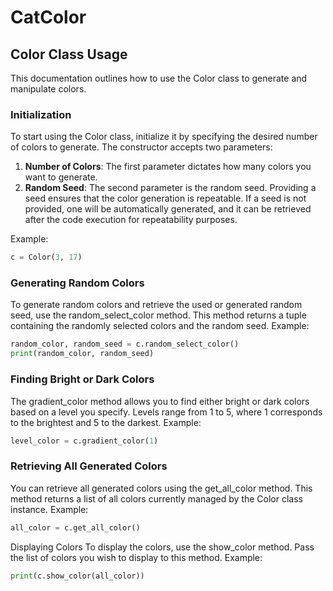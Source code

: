 # CatColor
## Color Class Usage

This documentation outlines how to use the Color class to generate and manipulate colors.

### Initialization

To start using the Color class, initialize it by specifying the desired number of colors to generate. The constructor accepts two parameters:

1. **Number of Colors**: The first parameter dictates how many colors you want to generate.
2. **Random Seed**: The second parameter is the random seed. Providing a seed ensures that the color generation is repeatable. If a seed is not provided, one will be automatically generated, and it can be retrieved after the code execution for repeatability purposes.

Example:
```python
c = Color(3, 17)
```

### Generating Random Colors

To generate random colors and retrieve the used or generated random seed, use the random_select_color method. This method returns a tuple containing the randomly selected colors and the random seed.
Example:
```python
random_color, random_seed = c.random_select_color()
print(random_color, random_seed)
```

### Finding Bright or Dark Colors
The gradient_color method allows you to find either bright or dark colors based on a level you specify. Levels range from 1 to 5, where 1 corresponds to the brightest and 5 to the darkest.
Example:
```python
level_color = c.gradient_color(1)
```

### Retrieving All Generated Colors
You can retrieve all generated colors using the get_all_color method. This method returns a list of all colors currently managed by the Color class instance.
Example:
```python
all_color = c.get_all_color()
```

Displaying Colors
To display the colors, use the show_color method. Pass the list of colors you wish to display to this method.
Example:
```python
print(c.show_color(all_color))
```


